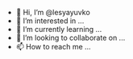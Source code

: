 - 👋 Hi, I’m @lesyayuvko
- 👀 I’m interested in ...
- 🌱 I’m currently learning ...
- 💞️ I’m looking to collaborate on ...
- 📫 How to reach me ...

<!---
lesyayuvko/lesyayuvko is a ✨ special ✨ repository because its `README.md` (this file) appears on your GitHub profile.
You can click the Preview link to take a look at your changes.
--->
